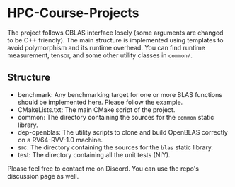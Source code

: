 # HPC-Course-Projects
The project follows CBLAS interface losely (some arguments are changed to be C++ friendly). 
The main structure is implemented using templates to avoid polymorphism and its runtime overhead. 
You can find runtime measurement, tensor, and some other utility classes in `common/`.

## Structure

- benchmark: Any benchmarking target for one or more BLAS functions should be implemented here. Please follow the example.
- CMakeLists.txt: The main CMake script of the project.
- common: The directory containing the sources for the `common` static library.
- dep-openblas: The utility scripts to clone and build OpenBLAS correctly on a RV64-RVV-1.0 machine. 
- src: The directory containing the sources for the `blas` static library.
- test: The directory containing all the unit tests (NIY).


Please feel free to contact me on Discord. You can use the repo's discussion page as well.

